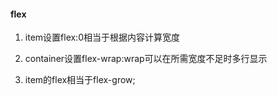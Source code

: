 
#### flex

1. item设置flex:0相当于根据内容计算宽度

2. container设置flex-wrap:wrap可以在所需宽度不足时多行显示

3. item的flex相当于flex-grow;
